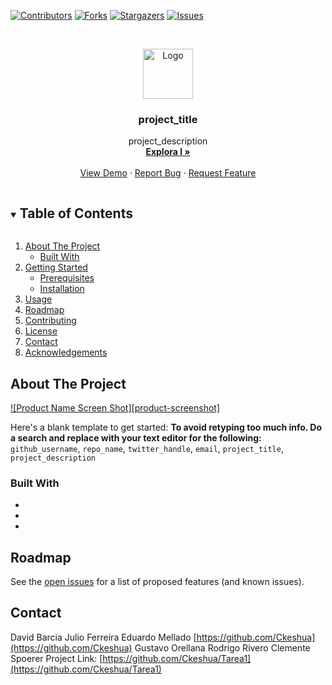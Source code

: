 <!--
*** Thanks for checking out the Best-README-Template. If you have a suggestion
*** that would make this better, please fork the repo and create a pull request
*** or simply open an issue with the tag "enhancement".
*** Thanks again! Now go create something AMAZING! :D
***
***
***
*** To avoid retyping too much info. Do a search and replace for the following:
*** github_username, repo_name, twitter_handle, email, project_title, project_description
-->



<!-- PROJECT SHIELDS -->
<!--
*** I'm using markdown "reference style" links for readability.
*** Reference links are enclosed in brackets [ ] instead of parentheses ( ).
*** See the bottom of this document for the declaration of the reference variables
*** for contributors-url, forks-url, etc. This is an optional, concise syntax you may use.
*** https://www.markdownguide.org/basic-syntax/#reference-style-links
-->
[![Contributors][contributors-shield]][contributors-url]
[![Forks][forks-shield]][forks-url]
[![Stargazers][stars-shield]][stars-url]
[![Issues][issues-shield]][issues-url]



<!-- PROJECT LOGO -->
<br />
<p align="center">
  <a href="https://github.com/Ckeshua/Tarea1">
    <img src="images/logo.png" alt="Logo" width="80" height="80">
  </a>

  <h3 align="center">project_title</h3>

  <p align="center">
    project_description
    <br />
    <a href="https://github.com/Ckeshua/Tarea1"><strong>Explora l »</strong></a>
    <br />
    <br />
    <a href="https://github.com/Ckeshua/Tarea1">View Demo</a>
    ·
    <a href="https://github.com/Ckeshua/Tarea1/issues">Report Bug</a>
    ·
    <a href="https://github.com/Ckeshua/Tarea1/issues">Request Feature</a>
  </p>
</p>



<!-- TABLE OF CONTENTS -->
<details open="open">
  <summary><h2 style="display: inline-block">Table of Contents</h2></summary>
  <ol>
    <li>
      <a href="#about-the-project">About The Project</a>
      <ul>
        <li><a href="#built-with">Built With</a></li>
      </ul>
    </li>
    <li>
      <a href="#getting-started">Getting Started</a>
      <ul>
        <li><a href="#prerequisites">Prerequisites</a></li>
        <li><a href="#installation">Installation</a></li>
      </ul>
    </li>
    <li><a href="#usage">Usage</a></li>
    <li><a href="#roadmap">Roadmap</a></li>
    <li><a href="#contributing">Contributing</a></li>
    <li><a href="#license">License</a></li>
    <li><a href="#contact">Contact</a></li>
    <li><a href="#acknowledgements">Acknowledgements</a></li>
  </ol>
</details>



<!-- ABOUT THE PROJECT -->
## About The Project

[![Product Name Screen Shot][product-screenshot]](https://example.com)

Here's a blank template to get started:
**To avoid retyping too much info. Do a search and replace with your text editor for the following:**
`github_username`, `repo_name`, `twitter_handle`, `email`, `project_title`, `project_description`


### Built With

* []()
* []()
* []()


<!-- ROADMAP -->
## Roadmap

See the [open issues](https://github.com/Ckeshua/Tarea1/issues) for a list of proposed features (and known issues).



<!-- Contacto -->
## Contact

David Barcia
Julio Ferreira
Eduardo Mellado	[https://github.com/Ckeshua](https://github.com/Ckeshua)
Gustavo Orellana
Rodrigo Rivero
Clemente Spoerer
Project Link: [https://github.com/Ckeshua/Tarea1](https://github.com/Ckeshua/Tarea1)







<!-- MARKDOWN LINKS & IMAGES -->
<!-- https://www.markdownguide.org/basic-syntax/#reference-style-links -->
[contributors-shield]: https://img.shields.io/github/contributors/Ckeshua/Tarea1.svg?style=for-the-badge
[contributors-url]: https://github.com/Ckeshua/Tarea1/graphs/contributors
[forks-shield]: https://img.shields.io/github/forks/Ckeshua/Tarea1.svg?style=for-the-badge
[forks-url]: https://github.com/Ckeshua/Tarea1/network/members
[stars-shield]: https://img.shields.io/github/stars/Ckeshua/Tarea1.svg?style=for-the-badge
[stars-url]: https://github.com/Ckeshua/Tarea1/stargazers
[issues-shield]: https://img.shields.io/github/issues/Ckeshua/Tarea1.svg?style=for-the-badge
[issues-url]: https://github.com/Ckeshua/Tarea1/issues
[license-shield]: https://img.shields.io/github/license/Ckeshua/Tarea1.svg?style=for-the-badge
[license-url]: https://github.com/Ckeshua/Tarea1/blob/master/LICENSE.txt
